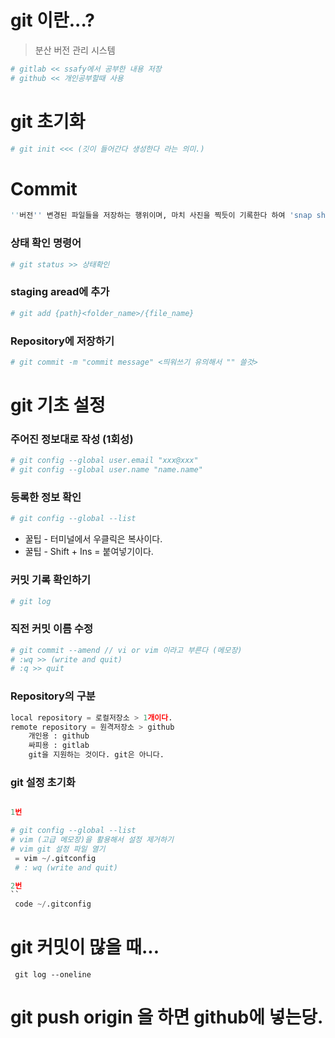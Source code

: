 # git 이란...?
> 분산 버전 관리 시스템

```python 
# gitlab << ssafy에서 공부한 내용 저장
# github << 개인공부할때 사용
```

# git 초기화
```python
# git init <<< (깃이 들어간다 생성한다 라는 의미.)
```

# Commit 
```python
''버전'' 변경된 파일들을 저장하는 행위이며, 마치 사진을 찍듯이 기록한다 하여 'snap shot' 이라고도 함.
```

### 상태 확인 명령어
```python
# git status >> 상태확인
```

### staging aread에 추가
```python
# git add {path}<folder_name>/{file_name}
```

### Repository에 저장하기
```python
# git commit -m "commit message" <띄워쓰기 유의해서 "" 쓸것>
```
# 
# git 기초 설정

### 주어진 정보대로 작성 (1회성)
```python
# git config --global user.email "xxx@xxx"
# git config --global user.name "name.name"
```

### 등록한 정보 확인
```python
# git config --global --list
```


* 꿀팁 - 터미널에서 우클릭은 복사이다. 
* 꿀팁 - Shift + Ins = 붙여넣기이다.

### 커밋 기록 확인하기
```python
# git log
```
### 직전 커밋 이름 수정
```python
# git commit --amend // vi or vim 이라고 부른다 (메모장)
# :wq >> (write and quit)
# :q >> quit
``` 

### Repository의 구분
```python
local repository = 로컬저장소 > 1개이다.
remote repository = 원격저장소 > github 
    개인용 : github
    싸피용 : gitlab
    git을 지원하는 것이다. git은 아니다.

```

### git 설정 초기화

```python

1번

# git config --global --list
# vim (고급 메모장)을 활용해서 설정 제거하기
# vim git 설정 파일 열기
 = vim ~/.gitconfig
 # : wq (write and quit)

2번
``
 code ~/.gitconfig
```

# git 커밋이 많을 때...
```
 git log --oneline

```


# git push origin 을 하면 github에 넣는당.